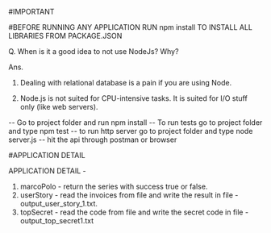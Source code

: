 #IMPORTANT

#BEFORE RUNNING ANY APPLICATION RUN npm install TO INSTALL ALL LIBRARIES FROM PACKAGE.JSON

Q. When is it a good idea to not use NodeJs? Why? 

Ans. 

1. Dealing with relational database is a pain if you are using Node.

2. Node.js is not suited for CPU-intensive tasks. It is suited for I/O stuff only (like web servers).

-- Go to project folder and run npm install
-- To run tests go to project folder and type npm test
-- to run http server go to project folder and type node server.js
-- hit the api through postman or browser

#APPLICATION DETAIL

APPLICATION DETAIL - 
1. marcoPolo   - return the series with success true or false.
2. userStory  - read the invoices from file and write the result in file - output_user_story_1.txt.
3. topSecret       - read the code from file and write the secret code in file - output_top_secret1.txt

